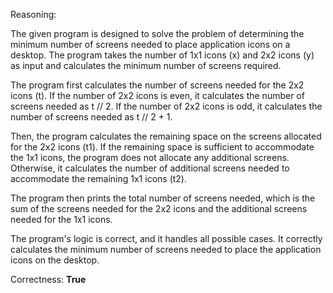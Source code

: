 Reasoning:

The given program is designed to solve the problem of determining the minimum number of screens needed to place application icons on a desktop. The program takes the number of 1x1 icons (x) and 2x2 icons (y) as input and calculates the minimum number of screens required.

The program first calculates the number of screens needed for the 2x2 icons (t). If the number of 2x2 icons is even, it calculates the number of screens needed as t // 2. If the number of 2x2 icons is odd, it calculates the number of screens needed as t // 2 + 1.

Then, the program calculates the remaining space on the screens allocated for the 2x2 icons (t1). If the remaining space is sufficient to accommodate the 1x1 icons, the program does not allocate any additional screens. Otherwise, it calculates the number of additional screens needed to accommodate the remaining 1x1 icons (t2).

The program then prints the total number of screens needed, which is the sum of the screens needed for the 2x2 icons and the additional screens needed for the 1x1 icons.

The program's logic is correct, and it handles all possible cases. It correctly calculates the minimum number of screens needed to place the application icons on the desktop.

Correctness: **True**